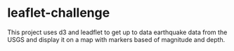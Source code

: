 # leaflet-challenge
This project uses d3 and leadflet to get up to data earthquake data from the USGS and display it on a map with markers based of magnitude and depth.
